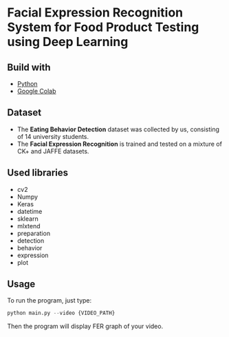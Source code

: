 # Facial Expression Recognition System for Food Product Testing using Deep Learning

## Build with

- [Python](https://www.python.org/)
- [Google Colab](https://colab.research.google.com/)

## Dataset

- The **Eating Behavior Detection** dataset was collected by us, consisting of 14 university students.
- The **Facial Expression Recognition** is trained and tested on a mixture of CK+ and JAFFE datasets.

## Used libraries
- cv2
- Numpy
- Keras
- datetime
- sklearn
- mlxtend
- preparation
- detection
- behavior
- expression
- plot

## Usage
To run the program, just type:
```python
python main.py --video {VIDEO_PATH}
```
Then the program will display FER graph of your video.
